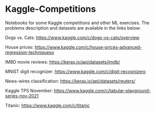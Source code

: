# Kaggle-Competitions

Notebooks for some Kaggle competitions and other ML exercises. The problems description and datasets are available in the links below:

Dogs vs. Cats: https://www.kaggle.com/c/dogs-vs-cats/overview

House prices: https://www.kaggle.com/c/house-prices-advanced-regression-techniqueso

IMBD movie reviews: https://keras.io/api/datasets/imdb/

MNIST digit recognizer: https://www.kaggle.com/c/digit-recognizero

News-wires classification: https://keras.io/api/datasets/reuters/

Kaggle TPS November: https://www.kaggle.com/c/tabular-playground-series-nov-2021

Titanic: https://www.kaggle.com/c/titanic

